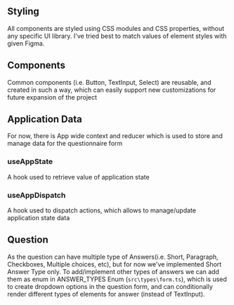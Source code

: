 ## Styling
All components are styled using CSS modules and CSS properties, without any specific UI library. I've tried best to match values of element styles with given Figma.

## Components
Common components (i.e. Button, TextInput, Select) are reusable, and created in such a way, which can easily support new customizations for future expansion of the project


## Application Data
For now, there is App wide context and reducer which is used to store and manage data for the questionnaire form

### useAppState
A hook used to retrieve value of application state

### useAppDispatch
A hook used to dispatch actions, which allows to manage/update application state data


## Question
As the question can have multiple type of Answers(i.e. Short, Paragraph, Checkboxes, Multiple choices, etc), but for now we've implemented Short Answer Type only. To add/implement other types of answers we can add them as enum in ANSWER_TYPES Enum (`src\types\form.ts`), which is used to create dropdown options in the question form, and can conditionally render different types of elements for answer (instead of TextInput).